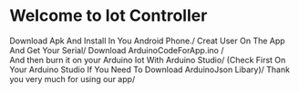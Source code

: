 # Welcome to Iot Controller
Download Apk And Install In You Android Phone./
Creat User On The App And Get Your Serial/
Download ArduinoCodeForApp.ino    /                                 
And then burn it on your Arduino Iot With Arduino Studio/
(Check First On Your Arduino Studio If You Need To Download ArduinoJson Libary)/
Thank you very much for using our app/
